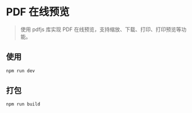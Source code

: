 # PDF 在线预览

> 使用 pdfjs 库实现 PDF 在线预览，支持缩放、下载、打印、打印预览等功能。

## 使用

```bash
npm run dev
```

## 打包

```bash
npm run build
```
